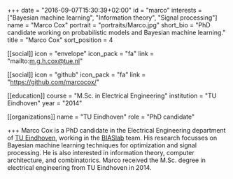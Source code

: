 +++
date = "2016-09-07T15:30:39+02:00"
id = "marco"
interests = ["Bayesian machine learning", "Information theory", "Signal processing"]
name = "Marco Cox"
portrait = "portraits/Marco.jpg"
short_bio = "PhD candidate working on probabilistic models and Bayesian machine learning."
title = "Marco Cox"
sort_position = 4


[[social]]
    icon = "envelope"
    icon_pack = "fa"
    link = "mailto:m.g.h.cox@tue.nl"

[[social]]
    icon = "github"
    icon_pack = "fa"
    link = "https://github.com/marcocox/"

[[education]]
    course = "M.Sc. in Electrical Engineering"
    institution = "TU Eindhoven"
    year = "2014"

[[organizations]]
    name = "TU Eindhoven"
    role = "PhD candidate"

+++
Marco Cox is a PhD candidate in the Electrical Engineering department of [TU Eindhoven](http://www.tue.nl), working in the [BIASlab](http://biaslab.org) team. His research focusses on Bayesian machine learning techniques for optimization and signal processing. He is also interested in information theory, computer architecture, and combinatorics. Marco received the M.Sc. degree in electrical engineering from TU Eindhoven in 2014.

